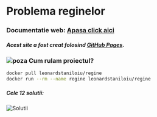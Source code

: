 # Problema reginelor


### Documentatie web: [Apasa click aici](leonardstaniloiu.github.io)
##### Acest site a fost creat folosind [GitHub Pages](https://pages.github.com/).


### ![poza](https://www.simpleimageresizer.com/_uploads/photos/b013fbce/images-removebg-preview_1_2_30x30.png) Cum rulam proiectul?
 ```bash
docker pull leonardstaniloiu/regine
docker run --rm --name regine leonardstaniloiu/regine
```


##### Cele 12 solutii:

![Solutii](https://user-images.githubusercontent.com/24358394/40299747-ef2f154a-5cef-11e8-8797-e885ee97f966.png)

